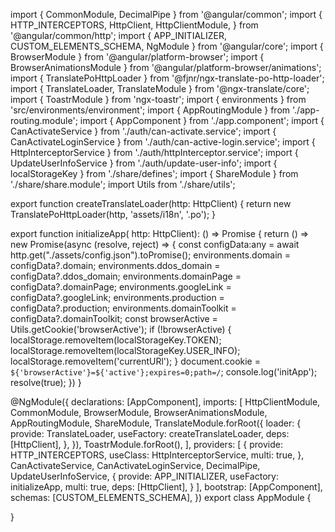 import { CommonModule, DecimalPipe } from '@angular/common';
import {
  HTTP_INTERCEPTORS,
  HttpClient,
  HttpClientModule,
} from '@angular/common/http';
import {
  APP_INITIALIZER,
  CUSTOM_ELEMENTS_SCHEMA,
  NgModule
} from '@angular/core';
import { BrowserModule } from '@angular/platform-browser';
import { BrowserAnimationsModule } from '@angular/platform-browser/animations';
import { TranslatePoHttpLoader } from '@fjnr/ngx-translate-po-http-loader';
import { TranslateLoader, TranslateModule } from '@ngx-translate/core';
import { ToastrModule } from 'ngx-toastr';
import { environments } from 'src/environments/environment';
import { AppRoutingModule } from './app-routing.module';
import { AppComponent } from './app.component';
import { CanActivateService } from './auth/can-activate.service';
import { CanActivateLoginService } from './auth/can-active-login.service';
import { HttpInterceptorService } from './auth/httpInterceptor.service';
import { UpdateUserInfoService } from './auth/update-user-info';
import { localStorageKey } from './share/defines';
import { ShareModule } from './share/share.module';
import Utils from './share/utils';

export function createTranslateLoader(http: HttpClient) {
  return new TranslatePoHttpLoader(http, 'assets/i18n', '.po');
}

export function initializeApp( http: HttpClient): () => Promise<any> {
  return () => new Promise(async (resolve, reject) => {
    const configData:any = await http.get("./assets/config.json").toPromise();
    environments.domain = configData?.domain;
    environments.ddos_domain = configData?.ddos_domain;
    environments.domainPage = configData?.domainPage;
    environments.googleLink = configData?.googleLink;
    environments.production = configData?.production;
    environments.domainToolkit = configData?.domainToolkit;
    const browserActive = Utils.getCookie('browserActive');
    if (!browserActive) {
      localStorage.removeItem(localStorageKey.TOKEN);
      localStorage.removeItem(localStorageKey.USER_INFO);
      localStorage.removeItem('currentURl');
    }
    document.cookie = `${'browserActive'}=${'active'};expires=0;path=/`;
    console.log('initApp');
    resolve(true);
  })
}

@NgModule({
  declarations: [AppComponent],
  imports: [
    HttpClientModule,
    CommonModule,
    BrowserModule,
    BrowserAnimationsModule,
    AppRoutingModule,
    ShareModule,
    TranslateModule.forRoot({
      loader: {
        provide: TranslateLoader,
        useFactory: createTranslateLoader,
        deps: [HttpClient],
      },
    }),
    ToastrModule.forRoot(),
  ],
  providers: [    {
      provide: HTTP_INTERCEPTORS,
      useClass: HttpInterceptorService,
      multi: true,
    },
    CanActivateService,
    CanActivateLoginService,
    DecimalPipe,
    UpdateUserInfoService,
    {
      provide: APP_INITIALIZER,
      useFactory: initializeApp,
      multi: true,
      deps: [HttpClient],
    }
  ],
  bootstrap: [AppComponent],
  schemas: [CUSTOM_ELEMENTS_SCHEMA],
})
export class AppModule { 

}
